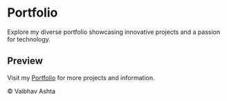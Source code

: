 # Portfolio

Explore my diverse portfolio showcasing innovative projects and a passion for technology.

## Preview

Visit my [Portfolio](https://vaibhavashta.github.io/) for more projects and information.

© Vaibhav Ashta

